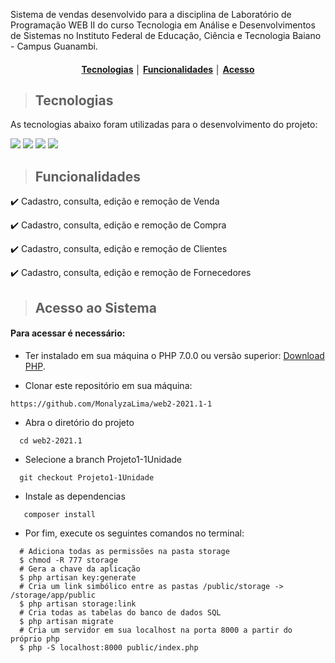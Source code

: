 
Sistema de vendas desenvolvido para a disciplina de Laboratório de Programação WEB II do curso Tecnologia em Análise e Desenvolvimentos de Sistemas no Instituto Federal de Educação, Ciência e Tecnologia Baiano - Campus Guanambi.

<div align="center">

  #### [Tecnologias](#tecnologias) │ [Funcionalidades](#funcionalidades) │ [Acesso](#acesso-ao-sistema) 

</div>

> ## Tecnologias

As tecnologias abaixo foram utilizadas para o desenvolvimento do projeto: 

<img src="https://img.shields.io/static/v1?label=&message=PHP&color=black&style=for-the-badge&logo=PHP"/> <img src="https://img.shields.io/static/v1?label=&message=CSS 3&color=black&style=for-the-badge&logo=CSS3"/> <img src="https://img.shields.io/static/v1?label=&message=JAVASCRIPT&color=black&style=for-the-badge&logo=JAVASCRIPT"/> <img src="https://img.shields.io/static/v1?label=&message=HTML 5&color=black&style=for-the-badge&logo=HTML5"/> 


> ## Funcionalidades

:heavy_check_mark: Cadastro, consulta, edição e remoção de Venda

:heavy_check_mark: Cadastro, consulta, edição e remoção de Compra

:heavy_check_mark: Cadastro, consulta, edição e remoção de Clientes

:heavy_check_mark: Cadastro, consulta, edição e remoção de Fornecedores

> ## Acesso ao Sistema

#### Para acessar é necessário:

- Ter instalado em sua máquina o PHP 7.0.0 ou versão superior: <a href="https://www.php.net/downloads">Download PHP</a>.

- Clonar este repositório em sua máquina:

```
https://github.com/MonalyzaLima/web2-2021.1-1
```

- Abra o diretório do projeto

```
  cd web2-2021.1
```

- Selecione a branch Projeto1-1Unidade

```
  git checkout Projeto1-1Unidade 
```

- Instale as dependencias

```
   composer install
```

- Por fim, execute os seguintes comandos no terminal:

```
  # Adiciona todas as permissões na pasta storage
  $ chmod -R 777 storage 
  # Gera a chave da aplicação
  $ php artisan key:generate 
  # Cria um link simbólico entre as pastas /public/storage -> /storage/app/public
  $ php artisan storage:link
  # Cria todas as tabelas do banco de dados SQL
  $ php artisan migrate
  # Cria um servidor em sua localhost na porta 8000 a partir do próprio php
  $ php -S localhost:8000 public/index.php

```
